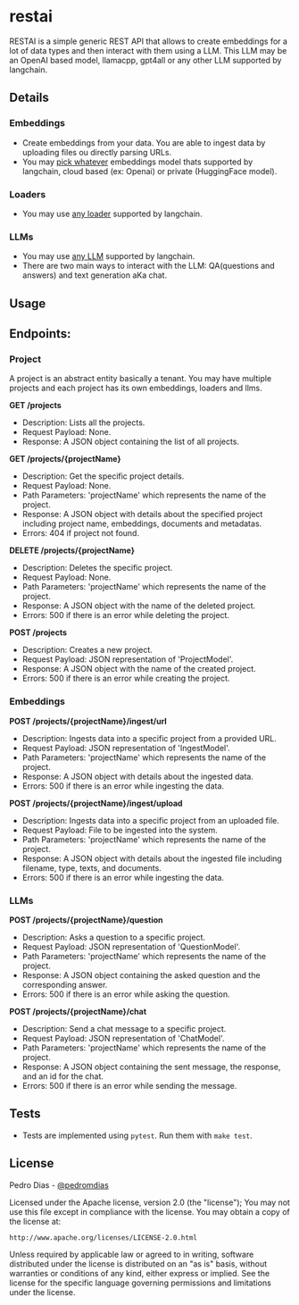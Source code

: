 # restai

RESTAI is a simple generic REST API that allows to create embeddings for a lot of data types and then interact with them using a LLM.
This LLM may be an OpenAI based model, llamacpp, gpt4all or any other LLM supported by langchain.

## Details
### Embeddings
* Create embeddings from your data. You are able to ingest data by uploading files ou directly parsing URLs.
* You may [pick whatever](modules/embeddings.py) embeddings model thats supported by langchain, cloud based (ex: Openai) or private (HuggingFace model).

### Loaders
* You may use [any loader](modules/loaders.py) supported by langchain.

### LLMs
* You may use [any LLM](modules/llms.py) supported by langchain.
* There are two main ways to interact with the LLM: QA(questions and answers) and text generation aKa chat.

## Usage

## Endpoints:

### Project

A project is an abstract entity basically a tenant. You may have multiple projects and each project has its own embeddings, loaders and llms.

**GET /projects**

- Description: Lists all the projects.
- Request Payload: None.
- Response: A JSON object containing the list of all projects.

**GET /projects/{projectName}**

- Description: Get the specific project details.
- Request Payload: None.
- Path Parameters: 'projectName' which represents the name of the project.
- Response: A JSON object with details about the specified project including project name, embeddings, documents and metadatas. 
- Errors: 404 if project not found.

**DELETE /projects/{projectName}**

- Description: Deletes the specific project.
- Request Payload: None.
- Path Parameters: 'projectName' which represents the name of the project.
- Response: A JSON object with the name of the deleted project.
- Errors: 500 if there is an error while deleting the project.

**POST /projects**

- Description: Creates a new project.
- Request Payload: JSON representation of 'ProjectModel'.
- Response: A JSON object with the name of the created project.
- Errors: 500 if there is an error while creating the project.

### Embeddings

**POST /projects/{projectName}/ingest/url**

- Description: Ingests data into a specific project from a provided URL.
- Request Payload: JSON representation of 'IngestModel'.
- Path Parameters: 'projectName' which represents the name of the project.
- Response: A JSON object with details about the ingested data.
- Errors: 500 if there is an error while ingesting the data.

**POST /projects/{projectName}/ingest/upload**

- Description: Ingests data into a specific project from an uploaded file.
- Request Payload: File to be ingested into the system.
- Path Parameters: 'projectName' which represents the name of the project.
- Response: A JSON object with details about the ingested file including filename, type, texts, and documents.
- Errors: 500 if there is an error while ingesting the data.

### LLMs

**POST /projects/{projectName}/question**

- Description: Asks a question to a specific project.
- Request Payload: JSON representation of 'QuestionModel'.
- Path Parameters: 'projectName' which represents the name of the project.
- Response: A JSON object containing the asked question and the corresponding answer.
- Errors: 500 if there is an error while asking the question.

**POST /projects/{projectName}/chat**

- Description: Send a chat message to a specific project.
- Request Payload: JSON representation of 'ChatModel'.
- Path Parameters: 'projectName' which represents the name of the project.
- Response: A JSON object containing the sent message, the response, and an id for the chat.
- Errors: 500 if there is an error while sending the message.

## Tests

 * Tests are implemented using `pytest`. Run them with `make test`.

## License

Pedro Dias - [@pedromdias](https://twitter.com/pedromdias)

Licensed under the Apache license, version 2.0 (the "license"); You may not use this file except in compliance with the license. You may obtain a copy of the license at:

    http://www.apache.org/licenses/LICENSE-2.0.html

Unless required by applicable law or agreed to in writing, software distributed under the license is distributed on an "as is" basis, without warranties or conditions of any kind, either express or implied. See the license for the specific language governing permissions and limitations under the license.
